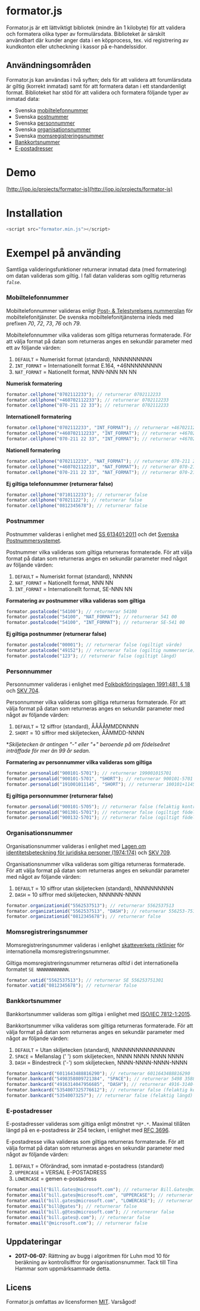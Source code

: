 # formator.js
Formator.js är ett lättviktigt bibliotek (mindre än 1 kilobyte) för att validera och formatera olika typer av formulärsdata. Biblioteket är särskilt användbart där kunder anger data i en köpprocess, tex. vid registrering av kundkonton eller utcheckning i kassor på e-handelssidor.

## Användningsområden
Formator.js kan användas i två syften; dels för att validera att forumlärsdata är giltig (korrekt inmatad) samt för att formatera datan i ett standardenligt format. Biblioteket har stöd för att validera och formatera följande typer av inmatad data:

* Svenska [mobiltelefonnummer](https://github.com/jop-io/formator.js/blob/master/README.md#mobiltelefonnummer)
* Svenska [postnummer](https://github.com/jop-io/formator.js/blob/master/README.md#postnummer)
* Svenska [personnummer](https://github.com/jop-io/formator.js/blob/master/README.md#personnummer)
* Svenska [organisationsnummer](https://github.com/jop-io/formator.js/blob/master/README.md#organisationsnummer)
* Svenska [momsregistreringsnummer](https://github.com/jop-io/formator.js/blob/master/README.md#momsregistreringsnummer)
* [Bankkortsnummer](https://github.com/jop-io/formator.js/blob/master/README.md#bankkortsnummer)
* [E-postadresser](https://github.com/jop-io/formator.js/blob/master/README.md#e-postadresser)

# Demo
[http://jop.io/projects/formator-js](http://jop.io/projects/formator-js)

# Installation
```javascript
<script src="formator.min.js"></script>
```

# Exempel på använding
Samtliga valideringsfunktioner returnerar inmatad data (med formatering) om datan valideras som giltig. I fall datan valideras som ogiltig returneras *`false`*.

### Mobiltelefonnummer
Mobiltelefonnummer valideras enligt [Post- & Telestyrelsens nummerplan](https://www.pts.se/sv/Bransch/Telefoni/Nummerfragor/Telefoninummerplanen/Telefoninummerplanens-disposition/) för mobiltelefonitjänster. De svenska mobiltelefonitjänsterna inleds med prefixen *70*, *72*, *73*, *76* och *79*.

Mobiltelefonnummer vilka valideras som giltiga returneras formaterade. För att välja format på datan som returneras anges en sekundär parameter med ett av följande värden:

1. `DEFAULT`    = Numeriskt format (standard), NNNNNNNNNN
2. `INT_FORMAT` = Internationellt format E.164, +46NNNNNNNNN
3. `NAT_FORMAT` = Nationellt format, NNN-NNN NN NN

**Numerisk formatering**
```javascript
formator.cellphone("0702112233"); // returnerar 0702112233
formator.cellphone("+460702112233"); // returnerar 0702112233
formator.cellphone("070-211 22 33"); // returnerar 0702112233
```
**Internationell formatering**
```javascript
formator.cellphone("0702112233", "INT_FORMAT"); // returnerar +46702112233
formator.cellphone("+460702112233", "INT_FORMAT"); // returnerar +46702112233
formator.cellphone("070-211 22 33", "INT_FORMAT"); // returnerar +46702112233
```
**Nationell formatering**
```javascript
formator.cellphone("0702112233", "NAT_FORMAT"); // returnerar 070-211 22 33
formator.cellphone("+460702112233", "NAT_FORMAT"); // returnerar 070-211 22 33
formator.cellphone("070-211 22 33", "NAT_FORMAT"); // returnerar 070-211 22 33
```
**Ej giltiga telefonnummer (returnerar false)**
```javascript
formator.cellphone("0710112233"); // returnerar false
formator.cellphone("07021122"); // returnerar false
formator.cellphone("0812345678"); // returnerar false
```

### Postnummer
Postnummer valideras i enlighet med [SS 613401:2011](http://www.sis.se/sociologi-service-f%C3%B6retagsorganisation-och-ledning-och-administration/postala-tj%C3%A4nster/ss-6134012011) och det [Svenska Postnummersystemet](http://www.postnummerservice.se/information/faq/adresser-och-postnummer/hur-aer-postnummer-uppbyggda-i-sverige).

Postnummer vilka valideras som giltiga returneras formaterade. För att välja format på datan som returneras anges en sekundär parameter med något av följande värden:

1. `DEFAULT`    = Numeriskt format (standard), NNNNN
2. `NAT_FORMAT` = Nationellt format, NNN NN
3. `INT_FORMAT` = Internationellt format, SE-NNN NN

**Formatering av postnummer vilka valideras som giltiga**
```javascript
formator.postalcode("54100"); // returnerar 54100
formator.postalcode("54100", "NAT_FORMAT"); // returnerar 541 00
formator.postalcode("54100", "INT_FORMAT"); // returnerar SE-541 00
```
**Ej giltiga postnummer (returnerar false)**
```javascript
formator.postalcode("00001"); // returnerar false (ogiltigt värde)
formator.postalcode("49152"); // returnerar false (ogiltig nummerserie)
formator.postalcode("123"); // returnerar false (ogiltigt längd)
```

### Personnummer
Personnummer valideras i enlighet med [Folkbokföringslagen 1991:481, § 18 ](https://www.riksdagen.se/sv/Dokument-Lagar/Lagar/Svenskforfattningssamling/sfs_sfs-1991-481/) och [SKV 704](http://www.skatteverket.se/privat/sjalvservice/blanketterbroschyrer/broschyrer/info/704.4.39f16f103821c58f680007993.html).

Personnummer vilka valideras som giltiga returneras formaterade. För att välja format på datan som returneras anges en sekundär parameter med något av följande värden:

1. `DEFAULT` = 12 siffror (standard), ÅÅÅÅMMDDNNNN
2. `SHORT`   = 10 siffror med skiljetecken, ÅÅMMDD-NNNN

&ast;*Skiljetecken är antingen "-" eller "+" beroende på om födelseåret inträffade för mer än 99 år sedan.*

**Formatering av personnummer vilka valideras som giltiga**
```javascript
formator.personalid("900101-5701"); // returnerar 199001015701
formator.personalid("900101-5701", "SHORT"); // returnerar 900101-5701
formator.personalid("191001011145", "SHORT"); // returnerar 100101+1145
```
**Ej giltiga personnummer (returnerar false)**
```javascript
formator.personalid("900101-5705"); // returnerar false (felaktig kontrollsiffra)
formator.personalid("901301-5701"); // returnerar false (ogiltigt födelsemånad)
formator.personalid("900132-5701"); // returnerar false (ogiltigt födelsedag)
```

### Organisationsnummer
Organisationsnummer valideras i enlighet med [Lagen om identitetsbeteckning för juridiska personer (1974:174)](https://www.riksdagen.se/sv/Dokument-Lagar/Lagar/Svenskforfattningssamling/sfs_sfs-1974-174/) och [SKV 709](https://www.skatteverket.se/foretagorganisationer/sjalvservice/blanketterbroschyrer/broschyrer/info/709.4.39f16f103821c58f680008001.html).

Organisationsnummer vilka valideras som giltiga returneras formaterade. För att välja format på datan som returneras anges en sekundär parameter med något av följande värden:

1. `DEFAULT` = 10 siffror utan skiljetecken (standard), NNNNNNNNNN
2. `DASH`    = 10 siffror med skiljetecken, NNNNNN-NNNN

```javascript
formator.organizationid("5562537513"); // returnerar 5562537513
formator.organizationid("5562537513", "DASH"); // returnerar 556253-7513
formator.organizationid("0812345678"); // returnerar false
```

### Momsregistreringsnummer
Momsregistreringsnummer valideras i enlighet [skatteverkets riktlinjer](http://www.skatteverket.se/foretagorganisationer/moms/momsvidhandelmedeulander/kontrollerakoparensmomsregisteringsnummer/momsregistreringsnummer.4.18e1b10334ebe8bc80002649.html) för internationella momsregistreringsnummer.

Giltiga momsregistreringsnummer returneras *alltid* i det internationella formatet `SE NNNNNNNNNNNN`.

```javascript
formator.vatid("5562537513"); // returnerar SE 556253751301
formator.vatid("0812345678"); // returnerar false
```

### Bankkortsnummer
Bankkortsnummer valideras som giltiga i enlighet med [ISO/IEC 7812-1:2015](http://www.iso.org/iso/catalogue_detail?csnumber=66011).

Bankkortsnummer vilka valideras som giltiga returneras formaterade. För att välja format på datan som returneras anges en sekundär parameter med något av följande värden:

1. `DEFAULT` = Utan skiljetecken (standard), NNNNNNNNNNNNNNNN
2. `SPACE`   = Mellanslag (' ') som skiljetecken, NNNN NNNN NNNN NNNN
3. `DASH`    = Bindestreck ('-') som skiljetecken, NNNN-NNNN-NNNN-NNNN

```javascript
formator.bankcard("6011643488816290"); // returnerar 6011643488816290
formator.bankcard("5498358809721384", "SPACE"); // returnerar 5498 3588 0972 1384
formator.bankcard("4916314047956685", "DASH"); // returnerar 4916-3140-4795-6685
formator.bankcard("5354007325776612"); // returnerar false (felaktig kontrollsiffra)
formator.bankcard("53540073257"); // returnerar false (felaktig längd)
```

### E-postadresser
E-postadresser valideras som giltiga enligt mönstret `*@*.*`.  Maximal tillåten längd på en e-postadress är 254 tecken, i enlighet med [RFC 3696](https://tools.ietf.org/html/rfc3696).

E-postadresse vilka valideras som giltiga returneras formaterade. För att välja format på datan som returneras anges en sekundär parameter med något av följande värden:

1. `DEFAULT`   = Oförändrad, som inmatad e-postadress (standard)
2. `UPPERCASE` = VERSAL E-POSTADRESS
3. `LOWERCASE` = gemen e-postadress

```javascript
formator.email("Bill.Gates@microsoft.com"); // returnerar Bill.Gates@microsoft.com
formator.email("bill.gates@microsoft.com", "UPPERCASE"); // returnerar BILL.GATES@MICROSOFT.COM
formator.email("bill.gates@microsoft.com", "LOWERCASE"); // returnerar bill.gates@microsoft.com
formator.email("bill@gates"); // returnerar false
formator.email("bill.g@tes@microsoft.com"); // returnerar false
formator.email("bill.gates@.com"); // returnerar false
formator.email("@microsoft.com"); // returnerar false
```

## Uppdateringar
- **2017-06-07**: Rättning av bugg i algoritmen för Luhn mod 10 för beräkning av kontrollsiffror för organisationsnummer. Tack till Tina Hammar som uppmärksammade detta.

## Licens
Formator.js omfattas av licensformen [MIT](https://opensource.org/licenses/MIT "The MIT License"). Varsågod!
